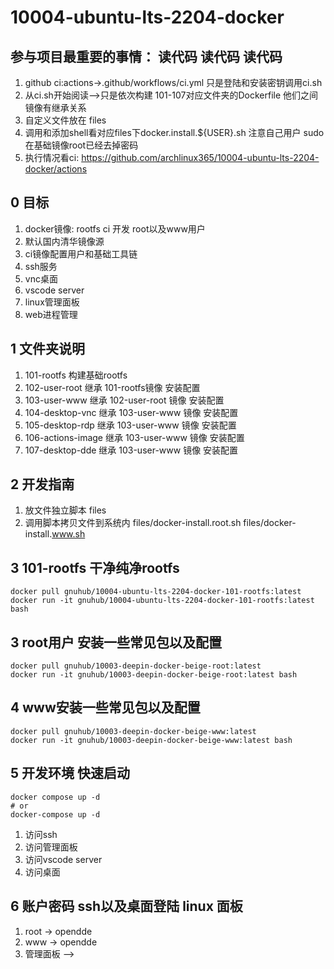 # 10004-ubuntu-lts-2204-docker

## 参与项目最重要的事情： 读代码 读代码 读代码

1. github ci:actions->.github/workflows/ci.yml 只是登陆和安装密钥调用ci.sh
1. 从ci.sh开始阅读-->只是依次构建 101-107对应文件夹的Dockerfile 他们之间镜像有继承关系
1. 自定义文件放在 files
1. 调用和添加shell看对应files下docker.install.${USER}.sh 注意自己用户 sudo在基础镜像root已经去掉密码
1. 执行情况看ci: https://github.com/archlinux365/10004-ubuntu-lts-2204-docker/actions

## 0 目标

1. docker镜像: rootfs ci 开发 root以及www用户
1. 默认国内清华镜像源
1. ci镜像配置用户和基础工具链
1. ssh服务
1. vnc桌面
1. vscode server
1. linux管理面板
1. web进程管理


## 1 文件夹说明

1. 101-rootfs 构建基础rootfs
1. 102-user-root 继承 101-rootfs镜像 安装配置
1. 103-user-www 继承 102-user-root 镜像 安装配置
1. 104-desktop-vnc 继承 103-user-www 镜像 安装配置
1. 105-desktop-rdp 继承 103-user-www 镜像 安装配置
1. 106-actions-image 继承 103-user-www 镜像 安装配置
1. 107-desktop-dde 继承 103-user-www 镜像 安装配置


## 2 开发指南

1. 放文件独立脚本 files
1. 调用脚本拷贝文件到系统内 files/docker-install.root.sh files/docker-install.www.sh


## 3 101-rootfs 干净纯净rootfs

```
docker pull gnuhub/10004-ubuntu-lts-2204-docker-101-rootfs:latest
docker run -it gnuhub/10004-ubuntu-lts-2204-docker-101-rootfs:latest bash
```

## 3 root用户 安装一些常见包以及配置

```
docker pull gnuhub/10003-deepin-docker-beige-root:latest
docker run -it gnuhub/10003-deepin-docker-beige-root:latest bash
```

## 4 www安装一些常见包以及配置

```
docker pull gnuhub/10003-deepin-docker-beige-www:latest
docker run -it gnuhub/10003-deepin-docker-beige-www:latest bash
```

## 5 开发环境 快速启动

```
docker compose up -d 
# or
docker-compose up -d
```

1. 访问ssh
1. 访问管理面板
1. 访问vscode server
1. 访问桌面

## 6 账户密码 ssh以及桌面登陆 linux 面板

1. root -> opendde
1. www -> opendde
1. 管理面板 -->
   
